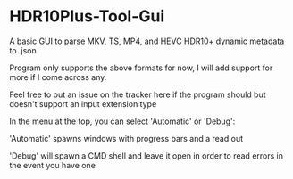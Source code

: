 # HDR10Plus-Tool-Gui
A basic GUI to parse MKV, TS, MP4, and HEVC HDR10+ dynamic metadata to .json

Program only supports the above formats for now, I will add support for more if I come across any.

Feel free to put an issue on the tracker here if the program should but doesn't support an input extension type

In the menu at the top, you can select 'Automatic' or 'Debug':

'Automatic' spawns windows with progress bars and a read out

'Debug' will spawn a CMD shell and leave it open in order to read errors in the event you have one

